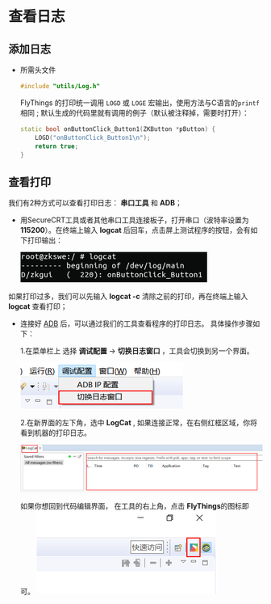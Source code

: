 
# 查看日志
## 添加日志
* 所需头文件  
  ```c++
  #include "utils/Log.h"
  ```
  FlyThings 的打印统一调用 `LOGD` 或 `LOGE` 宏输出，使用方法与C语言的`printf`相同 ; 默认生成的代码里就有调用的例子（默认被注释掉，需要时打开）：

    ```c++
    static bool onButtonClick_Button1(ZKButton *pButton) {
        LOGD("onButtonClick_Button1\n");
        return true;
    }
    ```

## 查看打印
我们有2种方式可以查看打印日志： **串口工具** 和 **ADB**；
* 用SecureCRT工具或者其他串口工具连接板子，打开串口（波特率设置为**115200**）。在终端上输入 **logcat** 后回车，点击屏上测试程序的按钮，会有如下打印输出：

   ![](images/logcat_zkgui.png)

如果打印过多，我们可以先输入 **logcat -c** 清除之前的打印，再在终端上输入 **logcat** 查看打印；
* 连接好 [ADB](adb_debug.md) 后，可以通过我们的工具查看程序的打印日志。 具体操作步骤如下：

  1.在菜单栏上 选择 **调试配置** -> **切换日志窗口** ，工具会切换到另一个界面。
 
   ![](assets/ide/log_perspective.png)

  2.在新界面的左下角，选中 **LogCat** , 如果连接正常，在右侧红框区域，你将看到机器的打印日志。

   ![](assets/ide/log_view.png)
 
   如果你想回到代码编辑界面， 在工具的右上角，点击 **FlyThings**的图标即可。
     ![](assets/ide/perspective_fly.png)
